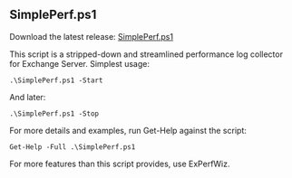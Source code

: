 ## SimplePerf.ps1

Download the latest release: [SimplePerf.ps1](https://github.com/microsoft/CSS-Exchange/releases/latest/download/SimplePerf.ps1)

This script is a stripped-down and streamlined performance log collector for Exchange Server. Simplest usage:

```
.\SimplePerf.ps1 -Start
```

And later:

```
.\SimplePerf.ps1 -Stop
```

For more details and examples, run Get-Help against the script:

```
Get-Help -Full .\SimplePerf.ps1
```

For more features than this script provides, use ExPerfWiz.
